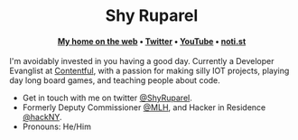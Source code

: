 <h1 align="center">Shy Ruparel</h1>
<h4 align="center"><a href="https://shy.dev/">My home on the web</a> &bull; <a href="https://twitter.com/shyruparel">Twitter</a> &bull; <a href="https://www.youtube.com/user/TheLonelyGod/videos">YouTube</a> &bull; <a href="https://noti.st/shy">noti.st</a></h4>

I'm avoidably invested in you having a good day. Currently a Developer Evanglist at [Contentful](https://github.com/contentful/), with a passion for making silly IOT projects, playing day long board games, and teaching people about code. 
- Get in touch with me on twitter [@ShyRuparel](https://twitter.com/shyruparel).
- Formerly Deputy Commissioner [@MLH](https://github.com/mlh), and Hacker in Residence [@hackNY](https://twitter.com/hackny).
- Pronouns: He/Him
